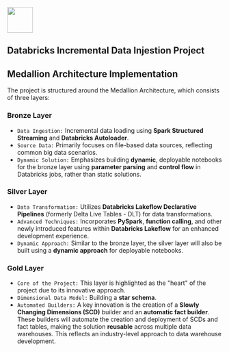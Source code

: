 <img src="https://docs.databricks.com/aws/en/img/logo.svg" height="60">

<br>

## Databricks Incremental Data Injestion Project

<a name="medallion-architecture"></a>

## Medallion Architecture Implementation

The project is structured around the Medallion Architecture, which consists of three layers:

### Bronze Layer
- `Data Ingestion:` Incremental data loading using **Spark Structured Streaming** and **Databricks Autoloader**.
- `Source Data:` Primarily focuses on file-based data sources, reflecting common big data scenarios.
- `Dynamic Solution:` Emphasizes building **dynamic**, deployable notebooks for the bronze layer using **parameter parsing** and **control flow** in Databricks jobs, rather than static solutions.

### Silver Layer
- `Data Transformation:` Utilizes **Databricks Lakeflow Declarative Pipelines** (formerly Delta Live Tables - DLT) for data transformations.
- `Advanced Techniques:` Incorporates **PySpark**, **function calling**, and other newly introduced features within **Databricks Lakeflow** for an enhanced development experience.
- `Dynamic Approach:` Similar to the bronze layer, the silver layer will also be built using a **dynamic approach** for deployable notebooks.

### Gold Layer
- `Core of the Project:` This layer is highlighted as the "heart" of the project due to its innovative approach.
- `Dimensional Data Model:` Building a **star schema**.
- `Automated Builders:` A key innovation is the creation of a **Slowly Changing Dimensions (SCD)** builder and an **automatic fact builder**. These builders will automate the creation and deployment of SCDs and fact tables, making the solution **reusable** across multiple data warehouses. This reflects an industry-level approach to data warehouse development.

<br>


